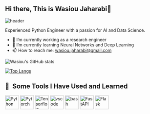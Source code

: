 ## Hi there, This is Wasiou Jaharabi👋

![header](https://capsule-render.vercel.app/api?text=Hi%20There&animation=fadeIn&fontColor=00000&type=waving)

Experienced Python Engineer with a passion for AI and Data Science.

- 🔭 I’m currently working as a research engineer
- 🌱 I’m currently learning Neural Networks and Deep Learning
- 📫 How to reach me: wasiou.jaharabi@gmail.com


![Wasiou's GitHub stats](https://github-readme-stats.vercel.app/api?username=wasioujaharabi&hide=contribs,prs)


[![Top Langs](https://github-readme-stats.vercel.app/api/top-langs/?username=wasioujaharabi)](https://github.com/wasioujaharabi/github-readme-stats)

<h2> 🚀 &nbsp;Some Tools I Have Used and Learned</h2>
<p align="left">
<img src="https://cdn.jsdelivr.net/gh/devicons/devicon@latest/icons/python/python-original.svg" alt="Python", width = "45" height = "45"/>          
<img src="https://cdn.jsdelivr.net/gh/devicons/devicon@latest/icons/pytorch/pytorch-original.svg" alt="Pytorch", width = "45" height = "45"/>
<img src="https://cdn.jsdelivr.net/gh/devicons/devicon@latest/icons/tensorflow/tensorflow-original.svg" alt="Tensorflow", width = "45" height = "45"/>
<img src="https://cdn.jsdelivr.net/gh/devicons/devicon/icons/vscode/vscode-original.svg" alt="vscode" width="45" height="45"/>
<img src="https://cdn.jsdelivr.net/gh/devicons/devicon/icons/bash/bash-original.svg" alt="bash" width="45" height="45"/>
<img src="https://cdn.jsdelivr.net/gh/devicons/devicon@latest/icons/fastapi/fastapi-original.svg" alt="FastAPI", width = "45" height = "45"/>
<img src="https://cdn.jsdelivr.net/gh/devicons/devicon@latest/icons/flask/flask-original-wordmark.svg" alt="Flask", width = "45" height = "45"/>                
</p>
